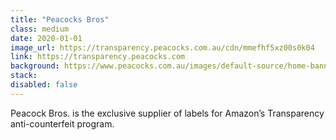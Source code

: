 ```yaml
---
title: "Peacocks Bros"
class: medium
date: 2020-01-01
image_url: https://transparency.peacocks.com.au/cdn/mmefhf5xz00s0k04
link: https://transparency.peacocks.com
background: https://www.peacocks.com.au/images/default-source/home-banners/label_printer2_home_banner.jpg?sfvrsn=0&size=1200
stack:
disabled: false
---
```


Peacock Bros. is the exclusive supplier of labels for Amazon’s Transparency anti-counterfeit program.
